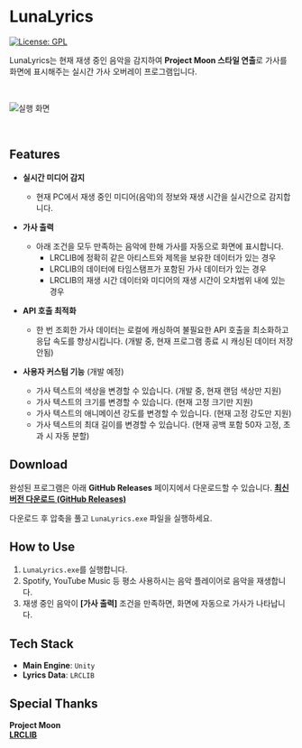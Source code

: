 # LunaLyrics

[![License: GPL](https://img.shields.io/badge/License-GPL-yellow.svg)](LICENSE)

LunaLyrics는 현재 재생 중인 음악을 감지하여 **Project Moon 스타일 연출**로 가사를 화면에 표시해주는 실시간 가사 오버레이 프로그램입니다.


<br>

![실행 화면](https://github.com/user-attachments/assets/c1eea38d-ae65-4394-b47a-9a1f11038504)

<br>

## Features
* **실시간 미디어 감지**
    * 현재 PC에서 재생 중인 미디어(음악)의 정보와 재생 시간을 실시간으로 감지합니다.

* **가사 출력**
    * 아래 조건을 모두 만족하는 음악에 한해 가사를 자동으로 화면에 표시합니다.
        * LRCLIB에 정확히 같은 아티스트와 제목을 보유한 데이터가 있는 경우
        * LRCLIB의 데이터에 타임스탬프가 포함된 가사 데이터가 있는 경우
        * LRCLIB의 재생 시간 데이터와 미디어의 재생 시간이 오차범위 내에 있는 경우

* **API 호출 최적화**
    * 한 번 조회한 가사 데이터는 로컬에 캐싱하여 불필요한 API 호출을 최소화하고 응답 속도를 향상시킵니다. (개발 중, 현재 프로그램 종료 시 캐싱된 데이터 저장 안됨)

* **사용자 커스텀 기능** (개발 예정)
    * 가사 텍스트의 색상을 변경할 수 있습니다. (개발 중, 현재 랜덤 색상만 지원)
    * 가사 텍스트의 크기를 변경할 수 있습니다. (현재 고정 크기만 지원)
    * 가사 텍스트의 애니메이션 강도를 변경할 수 있습니다. (현재 고정 강도만 지원)
    * 가사 텍스트의 최대 길이를 변경할 수 있습니다. (현재 공백 포함 50자 고정, 초과 시 자동 분할)

## Download
완성된 프로그램은 아래 **GitHub Releases** 페이지에서 다운로드할 수 있습니다.
**[최신 버전 다운로드 (GitHub Releases)](https://github.com/MINUTE1084/LunaLyrics/releases)**

다운로드 후 압축을 풀고 `LunaLyrics.exe` 파일을 실행하세요.

## How to Use
1.  `LunaLyrics.exe`를 실행합니다.
2.  Spotify, YouTube Music 등 평소 사용하시는 음악 플레이어로 음악을 재생합니다.
3.  재생 중인 음악이 **[가사 출력]** 조건을 만족하면, 화면에 자동으로 가사가 나타납니다.

## Tech Stack
* **Main Engine**: `Unity`
* **Lyrics Data**: `LRCLIB`

## Special Thanks
**Project Moon**\
**[LRCLIB](https://lrclib.net/)**
